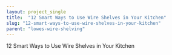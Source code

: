 ```yaml
---
layout: project_single
title:  "12 Smart Ways to Use Wire Shelves in Your Kitchen"
slug: "12-smart-ways-to-use-wire-shelves-in-your-kitchen"
parent: "lowes-wire-shelving"
---
```

12 Smart Ways to Use Wire Shelves in Your Kitchen